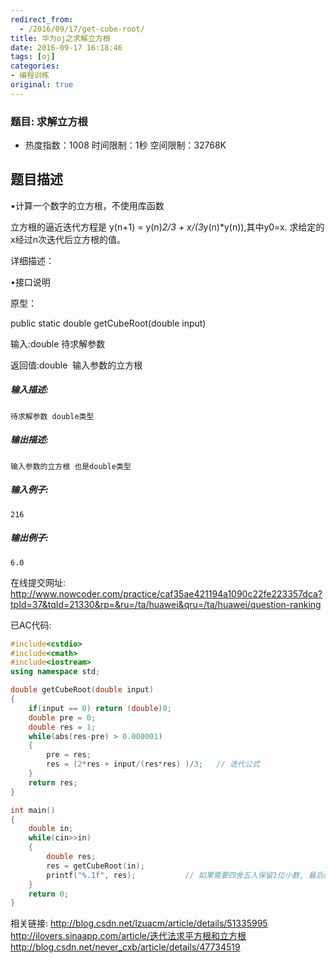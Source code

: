 ```yaml
---
redirect_from:
  - /2016/09/17/get-cube-root/
title: 华为oj之求解立方根
date: 2016-09-17 16:18:46
tags: [oj]
categories: 
- 编程训练
original: true
---
```


### 题目: 求解立方根

- 热度指数：1008   时间限制：1秒   空间限制：32768K


## 题目描述

•计算一个数字的立方根，不使用库函数

立方根的逼近迭代方程是 y(n+1) = y(n)*2/3 + x/(3*y(n)*y(n)),其中y0=x. 求给定的x经过n次迭代后立方根的值。 



详细描述：

•接口说明

原型：

public static double getCubeRoot(double input)

输入:double 待求解参数

返回值:double  输入参数的立方根

##### **输入描述:**

```
待求解参数 double类型

```

##### **输出描述:**

```
输入参数的立方根 也是double类型

```

##### **输入例子:**

```
216

```

##### **输出例子:**

```
6.0
```

在线提交网址: http://www.nowcoder.com/practice/caf35ae421194a1090c22fe223357dca?tpId=37&tqId=21330&rp=&ru=/ta/huawei&qru=/ta/huawei/question-ranking



已AC代码:

```cpp
#include<cstdio>
#include<cmath>
#include<iostream>
using namespace std;

double getCubeRoot(double input)
{
    if(input == 0) return (double)0;
    double pre = 0;
    double res = 1;
    while(abs(res-pre) > 0.000001)
    {
        pre = res;
        res = (2*res + input/(res*res) )/3;   // 迭代公式
    }
    return res;
}

int main()
{
    double in;
    while(cin>>in)
    {
        double res;
        res = getCubeRoot(in);
        printf("%.1f", res);           // 如果需要四舍五入保留1位小数, 最后应该用res+0.05, n位小数则需加5*pow(0.1, n+1)
    }
    return 0;
}
```

相关链接: 
http://blog.csdn.net/lzuacm/article/details/51335995
http://ilovers.sinaapp.com/article/迭代法求平方根和立方根
http://blog.csdn.net/never_cxb/article/details/47734519
